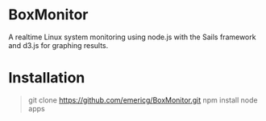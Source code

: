 BoxMonitor
==========

A realtime Linux system monitoring using node.js with the Sails framework and d3.js for graphing results.

Installation
============

> git clone https://github.com/emericg/BoxMonitor.git
> npm install
> node apps

